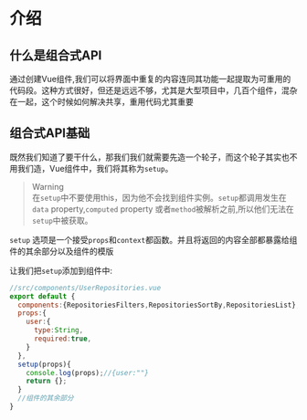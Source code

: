 # 介绍

## 什么是组合式API  


通过创建Vue组件,我们可以将界面中重复的内容连同其功能一起提取为可重用的代码段。这种方式很好，但还是远远不够，尤其是大型项目中，几百个组件，混杂在一起，这个时候如何解决共享，重用代码尤其重要

## 组合式API基础

既然我们知道了要干什么，那我们我们就需要先造一个轮子，而这个轮子其实也不用我们造，Vue组件中，我们将其称为`setup`。

>Warning  
>在`setup`中不要使用this，因为他不会找到组件实例。`setup`都调用发生在`data` property,`computed` property 或者`method`被解析之前,所以他们无法在`setup`中被获取。

`setup` 选项是一个接受`props`和`context`都函数。并且将返回的内容全部都暴露给组件的其余部分以及组件的模版

让我们把`setup`添加到组件中:

```js
//src/components/UserRepositories.vue
export default {
  components:{RepositoriesFilters,RepositoriesSortBy,RepositoriesList},
  props:{
    user:{
      type:String,
      required:true,
    }
  },
  setup(props){
    console.log(props);//{user:""}
    return {};
  }
  //组件的其余部分
}
```
